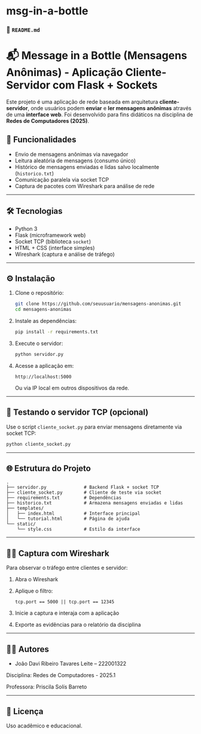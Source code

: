 # msg-in-a-bottle

### 📄 `README.md`


# 📬 Message in a Bottle (Mensagens Anônimas) - Aplicação Cliente-Servidor com Flask + Sockets

Este projeto é uma aplicação de rede baseada em arquitetura **cliente-servidor**, onde usuários podem **enviar** e **ler mensagens anônimas** através de uma **interface web**. Foi desenvolvido para fins didáticos na disciplina de **Redes de Computadores (2025)**.


## 🧠 Funcionalidades

- Envio de mensagens anônimas via navegador
- Leitura aleatória de mensagens (consumo único)
- Histórico de mensagens enviadas e lidas salvo localmente (`historico.txt`)
- Comunicação paralela via socket TCP
- Captura de pacotes com Wireshark para análise de rede

---

## 🛠️ Tecnologias

- Python 3
- Flask (microframework web)
- Socket TCP (biblioteca `socket`)
- HTML + CSS (interface simples)
- Wireshark (captura e análise de tráfego)

---

## ⚙️ Instalação

1. Clone o repositório:
   ```bash
   git clone https://github.com/seuusuario/mensagens-anonimas.git
   cd mensagens-anonimas

2. Instale as dependências:

   ```bash
   pip install -r requirements.txt
   ```

3. Execute o servidor:

   ```bash
   python servidor.py
   ```

4. Acesse a aplicação em:

   ```
   http://localhost:5000
   ```

   Ou via IP local em outros dispositivos da rede.

---

## 🧪 Testando o servidor TCP (opcional)

Use o script `cliente_socket.py` para enviar mensagens diretamente via socket TCP:

```bash
python cliente_socket.py
```

---

## 🌐 Estrutura do Projeto

```
.
├── servidor.py              # Backend Flask + socket TCP
├── cliente_socket.py        # Cliente de teste via socket
├── requirements.txt         # Dependências
├── historico.txt            # Armazena mensagens enviadas e lidas
├── templates/
│   ├── index.html           # Interface principal
│   └── tutorial.html        # Página de ajuda
└── static/
    └── style.css            # Estilo da interface
```

---

## 🕵️‍♂️ Captura com Wireshark

Para observar o tráfego entre clientes e servidor:

1. Abra o Wireshark
2. Aplique o filtro:

   ```
   tcp.port == 5000 || tcp.port == 12345
   ```
3. Inicie a captura e interaja com a aplicação
4. Exporte as evidências para o relatório da disciplina

---

## 👨‍💻 Autores

* João Davi Ribeiro Tavares Leite – 222001322

Disciplina: Redes de Computadores - 2025.1

Professora: Priscila Solís Barreto

---

## 📜 Licença

Uso acadêmico e educacional.
